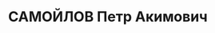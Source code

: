 ---
title: САМОЙЛОВ Петр Акимович
description: 'Род. в 1896, Свердловская обл., Нижнетагильский р-н, п. Висим, русский.
  Проживал: Свердловская обл., Нижнетагильский р-н, п. Висим. Прииск "Союззолото",
  старатель.

  Арестован 17.02.1937. Приговор: 04.05.1937 – ВМН. Расстрелян 04.05.1937'
---